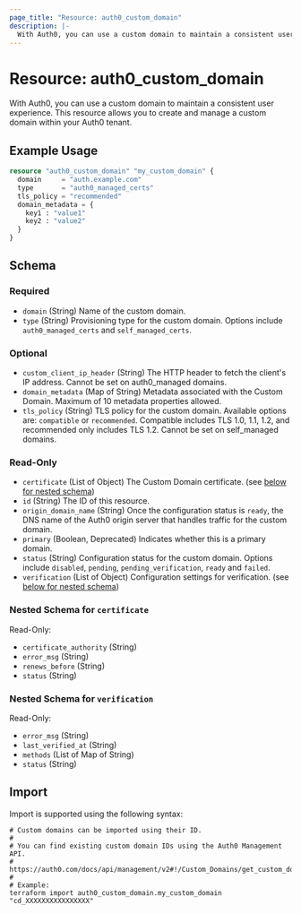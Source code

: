 ```yaml
---
page_title: "Resource: auth0_custom_domain"
description: |-
  With Auth0, you can use a custom domain to maintain a consistent user experience. This resource allows you to create and manage a custom domain within your Auth0 tenant.
---
```


# Resource: auth0_custom_domain

With Auth0, you can use a custom domain to maintain a consistent user experience. This resource allows you to create and manage a custom domain within your Auth0 tenant.

## Example Usage

```terraform
resource "auth0_custom_domain" "my_custom_domain" {
  domain     = "auth.example.com"
  type       = "auth0_managed_certs"
  tls_policy = "recommended"
  domain_metadata = {
    key1 : "value1"
    key2 : "value2"
  }
}
```

<!-- schema generated by tfplugindocs -->
## Schema

### Required

- `domain` (String) Name of the custom domain.
- `type` (String) Provisioning type for the custom domain. Options include `auth0_managed_certs` and `self_managed_certs`.

### Optional

- `custom_client_ip_header` (String) The HTTP header to fetch the client's IP address. Cannot be set on auth0_managed domains.
- `domain_metadata` (Map of String) Metadata associated with the Custom Domain. Maximum of 10 metadata properties allowed.
- `tls_policy` (String) TLS policy for the custom domain. Available options are: `compatible` or `recommended`. Compatible includes TLS 1.0, 1.1, 1.2, and recommended only includes TLS 1.2. Cannot be set on self_managed domains.

### Read-Only

- `certificate` (List of Object) The Custom Domain certificate. (see [below for nested schema](#nestedatt--certificate))
- `id` (String) The ID of this resource.
- `origin_domain_name` (String) Once the configuration status is `ready`, the DNS name of the Auth0 origin server that handles traffic for the custom domain.
- `primary` (Boolean, Deprecated) Indicates whether this is a primary domain.
- `status` (String) Configuration status for the custom domain. Options include `disabled`, `pending`, `pending_verification`, `ready` and `failed`.
- `verification` (List of Object) Configuration settings for verification. (see [below for nested schema](#nestedatt--verification))

<a id="nestedatt--certificate"></a>
### Nested Schema for `certificate`

Read-Only:

- `certificate_authority` (String)
- `error_msg` (String)
- `renews_before` (String)
- `status` (String)


<a id="nestedatt--verification"></a>
### Nested Schema for `verification`

Read-Only:

- `error_msg` (String)
- `last_verified_at` (String)
- `methods` (List of Map of String)
- `status` (String)

## Import

Import is supported using the following syntax:

```shell
# Custom domains can be imported using their ID.
#
# You can find existing custom domain IDs using the Auth0 Management API.
# https://auth0.com/docs/api/management/v2#!/Custom_Domains/get_custom_domains
#
# Example:
terraform import auth0_custom_domain.my_custom_domain "cd_XXXXXXXXXXXXXXXX"
```
